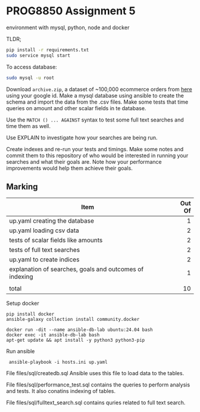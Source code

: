 # PROG8850 Assignment 5
environment with mysql, python, node and docker

TLDR;

```bash
pip install -r requirements.txt
sudo service mysql start
```

To access database:

```bash
sudo mysql -u root
```

Download `archive.zip`, a dataset of ~100,000 ecommerce orders from [here](https://www.kaggle.com/datasets/olistbr/brazilian-ecommerce?resource=download) using your google id. Make a mysql database using ansible to create the schema and import the data from the .csv files. Make some tests that time queries on amount and other scalar fields in te database.

Use the `MATCH () ... AGAINST` syntax to test some full text searches and time them as well.

Use EXPLAIN to investigate how your searches are being run.

Create indexes and re-run your tests and timings. Make some notes and commit them to this repository of who would be interested in running your searches and what their goals are. Note how your performance improvements would help them achieve their goals.

## Marking

|Item|Out Of|
|--|--:|
|up.yaml creating the database|1|
|up.yaml loading csv data|2|
|tests of scalar fields like amounts|2|
|tests of full text searches|2|
|up.yaml to create indices|2|
|explanation of searches, goals and outcomes of indexing|1|
|||
|total|10|

Setup docker 
```
pip install docker
ansible-galaxy collection install community.docker

docker run -dit --name ansible-db-lab ubuntu:24.04 bash
docker exec -it ansible-db-lab bash
apt-get update && apt install -y python3 python3-pip
```

Run ansible
```
 ansible-playbook -i hosts.ini up.yaml
```
File files/sql/createdb.sql
Ansible uses this file to load data to the tables.

File files/sql/performance_test.sql contains the queries to perform analysis and tests. It also conatins indexing of tables. 

File files/sql/fulltext_search.sql  contains quries related to full text search.